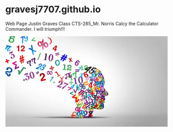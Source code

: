 # gravesj7707.github.io

Web Page
Justin Graves
Class CTS-285_Mr. Norris
Calcy the Calculator Commander.
I will triumph!!! 

 <img src="mathpic.jpg" alt="Description of the image">
